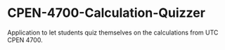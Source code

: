 # CPEN-4700-Calculation-Quizzer
Application to let students quiz themselves on the calculations from UTC CPEN 4700.
